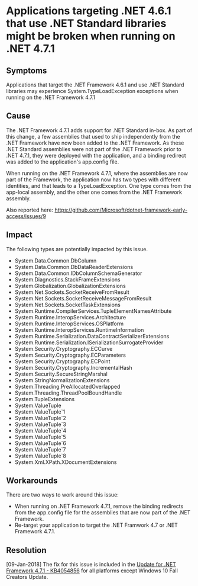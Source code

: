 # Applications targeting .NET 4.6.1 that use .NET Standard libraries might be broken when running on .NET 4.7.1

## Symptoms

Applications that target the .NET Framework 4.6.1 and use .NET Standard libraries may experience System.TypeLoadException exceptions when running on the .NET Framework 4.7.1

## Cause

The .NET Framework 4.7.1 adds support for .NET Standard in-box. As part of this change, a few assemblies that used to ship independently from the .NET Framework have now been added to the .NET Framework. As these .NET Standard assemblies were not part of the .NET Framework prior to .NET 4.7.1, they were deployed with the application, and a binding redirect was added to the application's app.config file.

When running on the .NET Framework 4.7.1, where the assemblies are now part of the Framework, the application now has two types with different identities, and that leads to a TypeLoadException. One type comes from the app-local assembly, and the other one comes from the .NET Framework assembly.

Also reported here: https://github.com/Microsoft/dotnet-framework-early-access/issues/9

## Impact

The following types are potentially impacted by this issue.

- System.Data.Common.DbColumn
- System.Data.Common.DbDataReaderExtensions
- System.Data.Common.IDbColumnSchemaGenerator
- System.Diagnostics.StackFrameExtensions
- System.Globalization.GlobalizationExtensions
- System.Net.Sockets.SocketReceiveFromResult
- System.Net.Sockets.SocketReceiveMessageFromResult
- System.Net.Sockets.SocketTaskExtensions
- System.Runtime.CompilerServices.TupleElementNamesAttribute
- System.Runtime.InteropServices.Architecture
- System.Runtime.InteropServices.OSPlatform
- System.Runtime.InteropServices.RuntimeInformation
- System.Runtime.Serialization.DataContractSerializerExtensions
- System.Runtime.Serialization.ISerializationSurrogateProvider
- System.Security.Cryptography.ECCurve
- System.Security.Cryptography.ECParameters
- System.Security.Cryptography.ECPoint
- System.Security.Cryptography.IncrementalHash
- System.Security.SecureStringMarshal
- System.StringNormalizationExtensions
- System.Threading.PreAllocatedOverlapped
- System.Threading.ThreadPoolBoundHandle
- System.TupleExtensions
- System.ValueTuple
- System.ValueTuple`1
- System.ValueTuple`2
- System.ValueTuple`3
- System.ValueTuple`4
- System.ValueTuple`5
- System.ValueTuple`6
- System.ValueTuple`7
- System.ValueTuple`8
- System.Xml.XPath.XDocumentExtensions

## Workarounds

There are two ways to work around this issue:
 - When running on .NET Framework 4.7.1, remove the binding redirects from the app.config file for the assemblies that are now part of the .NET Framework.
 - Re-target your application to target the .NET Framwork 4.7 or .NET Framework 4.7.1.
 
## Resolution

[09-Jan-2018] The fix for this issue is included  in the [Update for .NET Framework 4.7.1 - KB4054856](http://go.microsoft.com/fwlink/?LinkId=866028) for all platforms except Windows 10 Fall Creators Update.